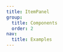 ```yaml
---
title: ItemPanel
group:
  title: Components
  order: 2
nav:
  title: Examples
---
```


<code src="../../../examples/components/item-panel" compact background="#f6f7f9"/>